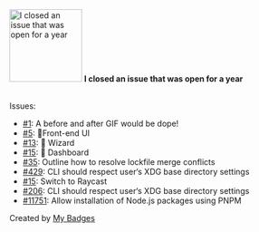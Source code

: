 <img src="https://my-badges.github.io/my-badges/old-issue-1.png" alt="I closed an issue that was open for a year" title="I closed an issue that was open for a year" width="128">
<strong>I closed an issue that was open for a year</strong>
<br><br>

Issues:

- <a href="https://github.com/riconaranjo/How-to-disable-aero-shake/issues/1">#1</a>: A before and after GIF would be dope!
- <a href="https://github.com/talos-org/client/issues/5">#5</a>: 🎯Front-end UI
- <a href="https://github.com/talos-org/client/issues/13">#13</a>: 🎯 Wizard
- <a href="https://github.com/talos-org/client/issues/15">#15</a>: 🎯 Dashboard
- <a href="https://github.com/talos-org/client/issues/35">#35</a>: Outline how to resolve lockfile merge conflicts
- <a href="https://github.com/planetscale/cli/issues/429">#429</a>: CLI should respect user‘s XDG base directory settings
- <a href="https://github.com/yeskunall/dotfiles/issues/15">#15</a>: Switch to Raycast
- <a href="https://github.com/railwayapp/cli/issues/206">#206</a>: CLI should respect user‘s XDG base directory settings
- <a href="https://github.com/pulumi/pulumi/issues/11751">#11751</a>: Allow installation of Node.js packages using PNPM


Created by <a href="https://github.com/my-badges/my-badges">My Badges</a>